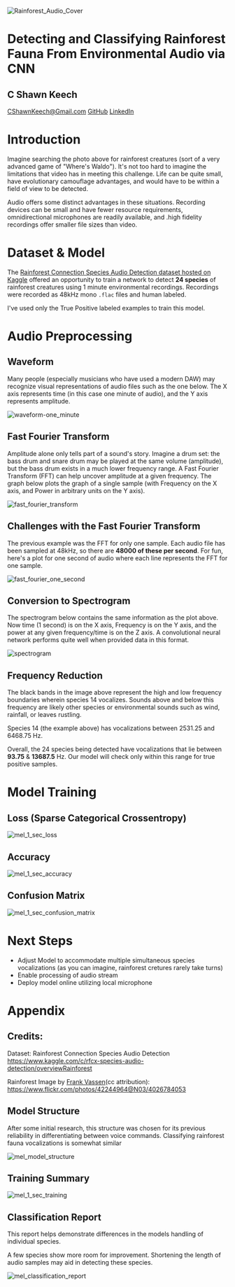 ![Rainforest_Audio_Cover](./img/Rainforest_Audio_Cover.png "Detecting and Classifying Rainforest Fauna Title Card")

# Detecting and Classifying Rainforest Fauna From Environmental Audio via CNN

## C Shawn Keech

[CShawnKeech@Gmail.com](mailto:CShawnKeech@Gmail.com)
[GitHub](https://github.com/cshawnkeech/rainforest_audio)
[LinkedIn](https://www.linkedin.com/in/christophershawnkeech)

# Introduction

Imagine searching the photo above for rainforest creatures (sort of a very advanced game of "Where's Waldo").  It's not too hard to imagine the limitations that video has in meeting this challenge. Life can be quite small, have evolutionary camouflage advantages, and would have to be within a field of view to be detected.

Audio offers some distinct advantages in these situations. Recording devices can be small and have fewer resource requirements, omnidirectional microphones are readily available, and .high fidelity recordings offer smaller file sizes than video.

# Dataset & Model

The  [Rainforest Connection Species Audio Detection dataset hosted on Kaggle](https://www.kaggle.com/c/rfcx-species-audio-detection/overview) offered an opportunity to train a network to detect **24 species** of rainforest creatures using 1 minute environmental recordings. Recordings were recorded as 48kHz mono `.flac` files and human labeled.

I've used only the True Positive labeled examples to train this model.



# Audio Preprocessing

## Waveform

Many people (especially musicians who have used a modern DAW) may recognize visual representations of audio files such as the one below. The X axis represents time (in this case one minute of audio), and the Y axis represents amplitude.

![waveform-one_minute](./img/waveform-one_minute.jpg)



## Fast Fourier Transform

Amplitude alone only tells part of a  sound's story. Imagine a drum set: the bass drum and snare drum may be played at the same volume (amplitude), but the bass drum exists in a much lower frequency range. A Fast Fourier Transform (FFT) can help uncover amplitude at a given frequency. The graph below plots the graph of a single sample (with Frequency on the X axis, and Power in arbitrary units on the Y axis).

![fast_fourier_transform](./img/fast_fourier_transform.jpg)

## Challenges with the Fast Fourier Transform

The previous example was the FFT for only one sample. Each audio file has been sampled at 48kHz, so there are **48000 of these per second**. For fun, here's a plot for one second of audio where each line represents the FFT for one sample. 

![fast_fourier_one_second](./img/fast_fourier_one_second.jpg)

## Conversion to Spectrogram

The spectrogram below contains the same information as the plot above. Now time (1 second) is on the X axis, Frequency is on the Y axis, and the power at any given frequency/time is on the Z axis. A convolutional neural network performs quite well when provided data in this format.

![spectrogram](/Users/christopherkeech/coding_projects/dsi_remote_pt/capstones/rainforest_audio/img/spectrogram.jpg)

## Frequency Reduction

The black bands in the image above represent the high and low frequency boundaries wherein species 14 vocalizes. Sounds above and below this frequency are likely other species or environmental sounds such as wind, rainfall, or leaves rustling.

Species 14 (the example above) has vocalizations between  2531.25 and  6468.75 Hz.

Overall, the 24 species being detected have vocalizations that lie between **93.75**  & **13687.5** Hz. Our model will check only within this range for true positive samples.

# Model Training

## Loss (Sparse Categorical Crossentropy)



![mel_1_sec_loss](./img/mel_1_sec_loss.jpg)





## Accuracy



![mel_1_sec_accuracy](./img/mel_1_sec_accuracy.jpg)

## Confusion Matrix

![mel_1_sec_confusion_matrix](/Users/christopherkeech/coding_projects/dsi_remote_pt/capstones/rainforest_audio/img/mel_1_sec_confusion_matrix.jpg)



# Next Steps

- Adjust Model to accommodate multiple simultaneous species vocalizations (as you can imagine, rainforest cretures rarely take turns)
- Enable processing of audio stream
- Deploy model online utilizing local microphone



# Appendix

## Credits:

Dataset: Rainforest Connection Species Audio Detection https://www.kaggle.com/c/rfcx-species-audio-detection/overviewRainforest 

Rainforest Image by [Frank Vassen](https://www.flickr.com/photos/42244964@N03/)(cc attribution):
https://www.flickr.com/photos/42244964@N03/4026784053

## Model Structure

After some initial research, this structure was chosen for its previous reliability in differentiating between voice commands. Classifying rainforest fauna vocalizations is somewhat similar

![mel_model_structure](./img/mel_model_structure.png)

## Training Summary

![mel_1_sec_training](./img/mel_1_sec_training.png)

## Classification Report

This report helps demonstrate differences in the models handling of individual species.

A few species show more room for improvement. Shortening the length of audio samples may aid in detecting these species.

![mel_classification_report](./img/mel_classification_report.png)

